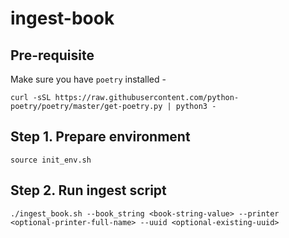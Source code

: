 # ingest-book

## Pre-requisite

Make sure you have `poetry` installed - 

```shell
curl -sSL https://raw.githubusercontent.com/python-poetry/poetry/master/get-poetry.py | python3 -
```

## Step 1. Prepare environment

```shell
source init_env.sh
```

## Step 2. Run ingest script
```shell
./ingest_book.sh --book_string <book-string-value> --printer <optional-printer-full-name> --uuid <optional-existing-uuid>
```
